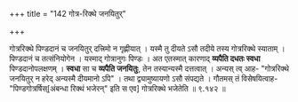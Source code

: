 +++
title = "142 गोत्र-रिक्थे जनयितुर्"

+++

गोत्ररिक्थे पिण्डदानं च जनयितुर् दत्त्रिमो न गृह्णीयात् । यस्मै तु दीयते ऽसौ तदीये तस्य गोत्ररिक्थे स्याताम् । पिण्डदानं च तत्संनियोगेन । यस्माद् गोत्रानुगः पिण्डः । अत एतस्मात् कारणाद् **व्यपैति दधतः स्वधा** पिण्डदानोपलक्षणम् । **स्वधा** सा च **व्यपैति जनयितुः**, तेन तस्यान्यस्मै दत्तत्वात् । अन्यस् त्व् आह- "गोत्ररिक्थे जनयितुर् न हरेद् अन्यस्मै दीयमानो ऽपि" । तथा द्व्यामुष्यायणो ऽसौ संपद्यते । गौतमस् तं विसेषयित्वाह- "पिण्डगोत्रर्षिस्[अंबन्धा रिक्थं भजेरन्" इति स एव] गोत्ररिक्थे भजेतेति ॥ ९.१४२ ॥